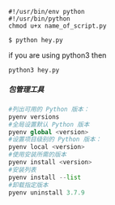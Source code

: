 ```
#!/usr/bin/env python
#!/usr/bin/python
chmod u+x name_of_script.py
```

```shell
$ python hey.py
```



 if you are using python3 then

```shell
python3 hey.py
```

##### 包管理工具

```python
#列出可用的 Python 版本：
pyenv versions
#全局设置默认 Python 版本
pyenv global <version>
#设置项目级别的 Python 版本：
pyenv local <version>
#使用安装所需的版本
pyenv install <version>
#安装列表
pyenv install --list
#卸载指定版本
pyenv uninstall 3.7.9
```

